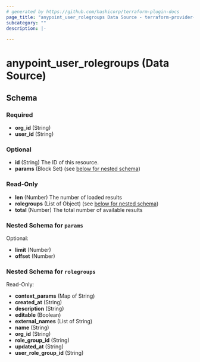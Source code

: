 ```yaml
---
# generated by https://github.com/hashicorp/terraform-plugin-docs
page_title: "anypoint_user_rolegroups Data Source - terraform-provider-anypoint"
subcategory: ""
description: |-
  
---
```


# anypoint_user_rolegroups (Data Source)





<!-- schema generated by tfplugindocs -->
## Schema

### Required

- **org_id** (String)
- **user_id** (String)

### Optional

- **id** (String) The ID of this resource.
- **params** (Block Set) (see [below for nested schema](#nestedblock--params))

### Read-Only

- **len** (Number) The number of loaded results
- **rolegroups** (List of Object) (see [below for nested schema](#nestedatt--rolegroups))
- **total** (Number) The total number of available results

<a id="nestedblock--params"></a>
### Nested Schema for `params`

Optional:

- **limit** (Number)
- **offset** (Number)


<a id="nestedatt--rolegroups"></a>
### Nested Schema for `rolegroups`

Read-Only:

- **context_params** (Map of String)
- **created_at** (String)
- **description** (String)
- **editable** (Boolean)
- **external_names** (List of String)
- **name** (String)
- **org_id** (String)
- **role_group_id** (String)
- **updated_at** (String)
- **user_role_group_id** (String)



